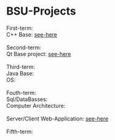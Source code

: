 # BSU-Projects <br>
First-term: <br>
  C++ Base: [see-here](https://github.com/NiCHUY/BSU-Projects/tree/main/First-Term/C%2B%2B) <br> <br>
Second-term: <br>
  Qt Base project: [see-here](https://github.com/NiCHUY/Flappy-Meat) <br> <br>
Third-term: <br>
  Java Base: <br>
  OS: <br> <br>
Fouth-term: <br>
Sql/DataBasses: <br>
Computer Architecture: <br>  
Server/Client Web-Application:  [see-here](https://github.com/NiCHUY/WG) <br> <br>
Fifth-term: <br>
